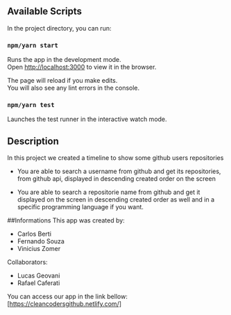 ## Available Scripts

In the project directory, you can run:

### `npm/yarn start`

Runs the app in the development mode.<br>
Open [http://localhost:3000](http://localhost:3000) to view it in the browser.

The page will reload if you make edits.<br>
You will also see any lint errors in the console.

### `npm/yarn test`

Launches the test runner in the interactive watch mode.<br>

## Description

In this project we created a timeline to show some github users repositories

- You are able to search a username from github and get its repositories, from github api, displayed in descending created order on the screen

- You are able to search a repositorie name from github and get it displayed on the screen in descending created order as well and in a specific programming language if you want.

##Informations
This app was created by:
- Carlos Berti
- Fernando Souza
- Vinicius Zomer

Collaborators:
- Lucas Geovani
- Rafael Caferati

You can access our app in the link bellow:
    [https://cleancodersgithub.netlify.com/]
